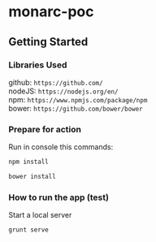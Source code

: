 # monarc-poc

## Getting Started  

### Libraries Used  

github: `https://github.com/`  
nodeJS: `https://nodejs.org/en/`   
npm: `https://www.npmjs.com/package/npm`  
bower: `https://github.com/bower/bower`  


### Prepare for action   

Run in console this commands:

```javascript
npm install
```

```javascript
bower install
```

### How to run the app (test)   

Start a local server

```javascript
grunt serve
```
